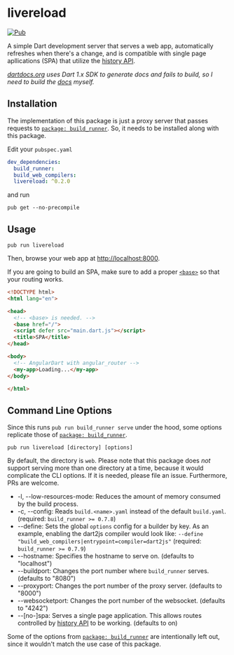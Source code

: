 # livereload

[![Pub](https://img.shields.io/pub/v/livereload.svg)](https://pub.dartlang.org/packages/livereload)

A simple Dart development server that serves a web app, automatically refreshes when there's a change, and is compatible with single page apllications (SPA) that utilize the [history API][].

_[dartdocs.org][] uses Dart 1.x SDK to generate docs and fails to build, so I need to build the [docs][] myself._

## Installation

The implementation of this package is just a proxy server that passes requests to [`package: build_runner`][]. So, it needs to be installed along with this package.

Edit your `pubspec.yaml`

```yaml
dev_dependencies:
  build_runner:
  build_web_compilers:
  livereload: ^0.2.0
```

and run

```
pub get --no-precompile
```

## Usage

```
pub run livereload
```

Then, browse your web app at [http://localhost:8000](http://localhost:8000).

If you are going to build an SPA, make sure to add a proper [`<base>`][] so that your routing works.

```html
<!DOCTYPE html>
<html lang="en">

<head>
  <!-- <base> is needed. -->
  <base href="/">
  <script defer src="main.dart.js"></script>
  <title>SPA</title>
</head>

<body>
  <!-- AngularDart with angular_router -->
  <my-app>Loading...</my-app>
</body>

</html>
```

## Command Line Options

Since this runs `pub run build_runner serve` under the hood, some options replicate those of [`package: build_runner`][].

```
pub run livereload [directory] [options]
```

By default, the directory is `web`. Please note that this package does _not_ support serving more than one directory at a time, because it would complicate the CLI options. If it is needed, please file an issue. Furthermore, PRs are welcome.

* -l, --low-resources-mode: Reduces the amount of memory consumed by the build process.
* -c, --config: Reads `build.<name>.yaml` instead of the default `build.yaml`. (required: `build_runner >= 0.7.8`)
* --define: Sets the global `options` config for a builder by key. As an example, enabling the dart2js compiler would look like: `--define "build_web_compilers|entrypoint=compiler=dart2js"` (required: `build_runner >= 0.7.9`)
* --hostname: Specifies the hostname to serve on. (defaults to "localhost")
* --buildport: Changes the port number where `build_runner` serves. (defaults to "8080")
* --proxyport: Changes the port number of the proxy server. (defaults to "8000")
* --websocketport: Changes the port number of the websocket. (defaults to "4242")
* --\[no-]spa: Serves a single page application. This allows routes controlled by [history API][] to be working. (defaults to on)

Some of the options from [`package: build_runner`][] are intentionally left out, since it wouldn't match the use case of this package.

[`package: build_runner`]: https://pub.dartlang.org/packages/build_runner
[history api]: https://developer.mozilla.org/en-US/docs/Web/API/History_API
[dartdocs.org]: https://www.dartdocs.org/
[docs]: https://furrary.github.io/livereload/
[`<base>`]: https://developer.mozilla.org/en-US/docs/Web/HTML/Element/base
